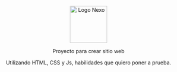 <p align="center"><a><img width="100" src="https://nexodinamico.com/wp-content/uploads/2020/01/Logo-Nexo-dinámico-03.png" alt="Logo Nexo"></a></p>

<p align="center">Proyecto para crear sitio web</p>

<p align="center">Utilizando HTML, CSS y Js, habilidades que quiero poner a prueba.</p>

